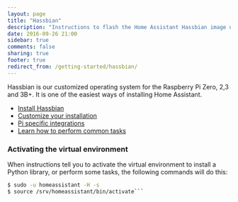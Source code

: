 ```yaml
---
layout: page
title: "Hassbian"
description: "Instructions to flash the Home Assistant Hassbian image on a Raspberry Pi."
date: 2016-09-26 21:00
sidebar: true
comments: false
sharing: true
footer: true
redirect_from: /getting-started/hassbian/
---
```


Hassbian is our customized operating system for the Raspberry Pi Zero, 2,3 and 3B+. It is one of the easiest ways of installing Home Assistant.

 - [Install Hassbian](/docs/hassbian/installation/)
 - [Customize your installation](/docs/hassbian/customization/)
 - [Pi specific integrations](/docs/hassbian/common-tasks/)
 - [Learn how to perform common tasks](/docs/hassbian/integrations/)

### Activating the virtual environment

When instructions tell you to activate the virtual environment to install a Python library, or perform some tasks, the following commands will do this:

```bash
$ sudo -u homeassistant -H -s
$ source /srv/homeassistant/bin/activate```
